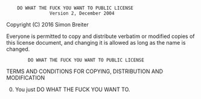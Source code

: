         DO WHAT THE FUCK YOU WANT TO PUBLIC LICENSE 
                    Version 2, December 2004 

 Copyright (C) 2016 Simon Breiter 

 Everyone is permitted to copy and distribute verbatim or modified 
 copies of this license document, and changing it is allowed as long 
 as the name is changed. 

            DO WHAT THE FUCK YOU WANT TO PUBLIC LICENSE 
   TERMS AND CONDITIONS FOR COPYING, DISTRIBUTION AND MODIFICATION 

  0. You just DO WHAT THE FUCK YOU WANT TO.
